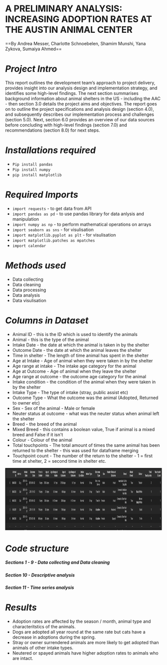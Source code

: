 # **A PRELIMINARY ANALYSIS: INCREASING ADOPTION RATES AT THE AUSTIN ANIMAL CENTER**

==By Andrea Messer, Charlotte Schnoebelen, Shamim Munshi, Yana Zykova, Sumaiya Ahmed==

# *Project Intro*
This report outlines the development team’s approach to project delivery, provides insight into our analysis design and implementation strategy, and identifies some high-level findings. The next section summarises background information about animal shelters in the US - including the AAC - then section 3.0 details the project aims and objectives. The report goes on to outline the project specifications and analysis design (section 4.0), and subsequently describes our implementation process and challenges (section 5.0). Next, section 6.0 provides an overview of our data sources before concluding with high-level findings (section 7.0) and recommendations (section 8.0) for next steps. 

# *Installations required*
* `Pip install pandas`
* `Pip install numpy`
* `pip install matplotlib `

# *Required Imports*
* `import requests` - to get data from API
* `import pandas as pd` - to use pandas library for data anlysis and manipulation
* `import numpy as np` - to perform mathematical operations on arrays 
* `import seaborn as sns` - for visulisation
* `import matplotlib.pyplot as plt` - for visulisation
* `import matplotlib.patches as mpatches`
* `import calendar`

# *Methods used*
* Data collecting
* Data cleaning
* Data processing 
* Data analysis
* Data visulisation
  
# *Columns in Dataset*
* Animal ID - this is the ID which is used to identify the animals
* Animal - this is the type of the animal
* Intake Date - the date at which the animal is taken in by the shelter
* Outcome Date - the date at which the animal leaves the shelter
* Time in shelter - The length of time animal has spent in the shelter
* Age at Intake - Age of animal when they were taken in by the shelter
* Age range at intake - The intake age category for the animal
* Age at Outcome - Age of animal when they leave the shelter
* Age range at outcome - the outcome age category for the animal
* Intake condition - the condition of the animal when they were taken in by the shelter
* Intake Type - The type of intake (stray, public assist etc)
* Outcome Type - What the outcome was the animal (Adopted, Returned to owner etc)
* Sex - Sex of the animal - Male or female
* Neuter status at outcome - what was the neuter status when animal left the shelter
* Breed - the breed of the animal
* Mixed Breed - this contains a boolean value, True if animal is a mixed breed and False if it isn't
* Colour - Colour of the animal
* Total touchpoints - The total amount of times the same animal has been returned to the shelter - this was used for dataframe merging
* Touchpoint count - The number of the return to the shelter - 1 = first time at shelter, 2 = second time in shelter etc.


<img src="Dataframe.png" width="2000" height="200" />


# *Code structure*
##### *Sections 1 - 9 - Data collecting and Data cleaning*
##### *Section 10 - Descriptive analysis*
##### *Section 11 - Time series analysis*

# *Results*
* Adoption rates are affected by the season / month, animal type and characteritstics of the animals.
* Dogs are adopted all year round at the same rate but cats have a decrease in adoptions during the spring.
* Stray or owner surrendered animals are more likely to get adopted than animals of other intake types.
* Neutered or spayed animals have higher adoption rates to animals who are intact. 




